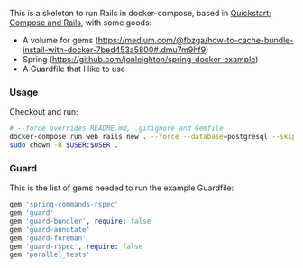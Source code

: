 This is a skeleton to run Rails in docker-compose, based in [Quickstart: Compose and Rails](https://docs.docker.com/compose/rails/), with some goods:

* A volume for gems (https://medium.com/@fbzga/how-to-cache-bundle-install-with-docker-7bed453a5800#.dmu7m9hf9)
* Spring (https://github.com/jonleighton/spring-docker-example)
* A Guardfile that I like to use


### Usage

Checkout and run:

```bash
# --force overrides README.md, .gitignore and Gemfile
docker-compose run web rails new . --force --database=postgresql --skip-bundle
sudo chown -R $USER:$USER .
```

### Guard

This is the list of gems needed to run the example Guardfile:

```ruby
gem 'spring-commands-rspec'
gem 'guard'
gem 'guard-bundler', require: false
gem 'guard-annotate'
gem 'guard-foreman'
gem 'guard-rspec', require: false
gem 'parallel_tests'
```
